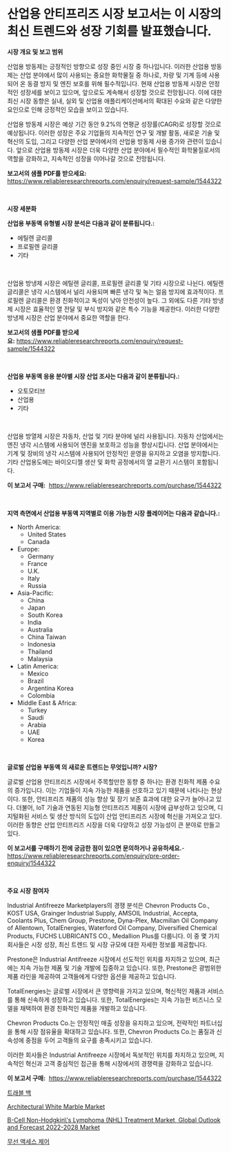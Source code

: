 <p><h1>산업용 안티프리즈 시장 보고서는 이 시장의 최신 트렌드와 성장 기회를 발표했습니다.</h1></p><p><strong>시장 개요 및 보고 범위</strong></p>
<p><p>산업용 방동제는 긍정적인 방향으로 성장 중인 시장 중 하나입니다. 이러한 산업용 방동제는 산업 분야에서 많이 사용되는 중요한 화학물질 중 하나로, 차량 및 기계 등에 사용되어 온 동결 방지 및 엔진 보호를 위해 필수적입니다. 현재 산업용 방동제 시장은 안정적인 성장세를 보이고 있으며, 앞으로도 계속해서 성장할 것으로 전망됩니다. 이에 대한 최신 시장 동향은 실내, 실외 및 산업용 애플리케이션에서의 확대된 수요와 같은 다양한 요인으로 인해 긍정적인 모습을 보이고 있습니다.</p><p>산업용 방동제 시장은 예상 기간 동안 9.2%의 연평균 성장률(CAGR)로 성장할 것으로 예상됩니다. 이러한 성장은 주요 기업들의 지속적인 연구 및 개발 활동, 새로운 기술 및 혁신의 도입, 그리고 다양한 산업 분야에서의 산업용 방동제 사용 증가와 관련이 있습니다. 앞으로 산업용 방동제 시장은 더욱 다양한 산업 분야에서 필수적인 화학물질로서의 역할을 강화하고, 지속적인 성장을 이어나갈 것으로 전망됩니다.</p></p>
<p><strong>보고서의 샘플 PDF를 받으세요:</strong> <a href="https://www.reliableresearchreports.com/enquiry/request-sample/1544322">https://www.reliableresearchreports.com/enquiry/request-sample/1544322</a></p>
<p>&nbsp;</p>
<p><strong>시장 세분화</strong></p>
<p><strong>산업용 부동액 유형별 시장 분석은 다음과 같이 분류됩니다.:</strong></p>
<p><ul><li>에틸렌 글리콜</li><li>프로필렌 글리콜</li><li>기타</li></ul></p>
<p>&nbsp;</p>
<p><p>산업용 방냉제 시장은 에틸렌 글리콜, 프로필렌 글리콜 및 기타 시장으로 나뉜다. 에틸렌 글리콜은 냉각 시스템에서 널리 사용되며 빠른 냉각 및 녹는 얼음 방지에 효과적이다. 프로필렌 글리콜은 환경 친화적이고 독성이 낮아 안전성이 높다. 그 외에도 다른 기타 방냉제 시장은 효율적인 열 전달 및 부식 방지와 같은 특수 기능을 제공한다. 이러한 다양한 방냉제 시장은 산업 분야에서 중요한 역할을 한다.</p></p>
<p><strong>보고서의 샘플 PDF를 받으세요:</strong>&nbsp;<a href="https://www.reliableresearchreports.com/enquiry/request-sample/1544322">https://www.reliableresearchreports.com/enquiry/request-sample/1544322</a></p>
<p>&nbsp;</p>
<p><strong> 산업용 부동액 응용 분야별 시장 산업 조사는 다음과 같이 분류됩니다.:</strong></p>
<p><ul><li>오토모티브</li><li>산업용</li><li>기타</li></ul></p>
<p>&nbsp;</p>
<p><p>산업용 방열제 시장은 자동차, 산업 및 기타 분야에 널리 사용됩니다. 자동차 산업에서는 엔진 냉각 시스템에 사용되어 엔진을 보호하고 성능을 향상시킵니다. 산업 분야에서는 기계 및 장비의 냉각 시스템에 사용되어 안정적인 운영을 유지하고 오염을 방지합니다. 기타 산업용도에는 바이오디젤 생산 및 화학 공정에서의 열 교환기 시스템이 포함됩니다.</p></p>
<p><strong>이 보고서 구매:</strong>&nbsp; <a href="https://www.reliableresearchreports.com/purchase/1544322">https://www.reliableresearchreports.com/purchase/1544322</a></p>
<p>&nbsp;</p>
<p><strong>지역 측면에서 산업용 부동액 지역별로 이용 가능한 시장 플레이어는 다음과 같습니다.:</strong></p>
<p><ul>
    <li>
        North America:
        <ul>
            <li>United States</li>
            <li>Canada</li>
        </ul>
    </li>
    <li>
        Europe:
        <ul>
            <li>Germany</li>
            <li>France</li>
            <li>U.K.</li>
            <li>Italy</li>
            <li>Russia</li>
        </ul>
    </li>
    <li>
        Asia-Pacific:
        <ul>
            <li>China</li>
            <li>Japan</li>
            <li>South Korea</li>
            <li>India</li>
            <li>Australia</li>
            <li>China Taiwan</li>
            <li>Indonesia</li>
            <li>Thailand</li>
            <li>Malaysia</li>
        </ul>
    </li>
    <li>
        Latin America:
        <ul>
            <li>Mexico</li>
            <li>Brazil</li>
            <li>Argentina Korea</li>
            <li>Colombia</li>
        </ul>
    </li>
    <li>
        Middle East & Africa:
        <ul>
            <li>Turkey</li>
            <li>Saudi</li>
            <li>Arabia</li>
            <li>UAE</li>
            <li>Korea</li>
        </ul>
    </li>
    </ul></p>
<p>&nbsp;</p>
<p><strong>글로벌 산업용 부동액 의 새로운 트렌드는 무엇입니까? 시장?</strong></p>
<p><p>글로벌 산업용 안티프리즈 시장에서 주목할만한 동향 중 하나는 환경 친화적 제품 수요의 증가입니다. 이는 기업들이 지속 가능한 제품을 선호하고 있기 때문에 나타나는 현상이다. 또한, 안티프리즈 제품의 성능 향상 및 장기 보존 효과에 대한 요구가 늘어나고 있다. 더불어, IoT 기술과 연동된 지능형 안티프리즈 제품이 시장에 급부상하고 있으며, 디지털화된 서비스 및 생산 방식의 도입이 산업 안티프리즈 시장에 혁신을 가져오고 있다. 이러한 동향은 산업 안티프리즈 시장을 더욱 다양하고 성장 가능성이 큰 분야로 만들고 있다.</p></p>
<p><strong>이 보고서를 구매하기 전에 궁금한 점이 있으면 문의하거나 공유하세요.</strong>- <a href="https://www.reliableresearchreports.com/enquiry/pre-order-enquiry/1544322">https://www.reliableresearchreports.com/enquiry/pre-order-enquiry/1544322</a></p>
<p>&nbsp;</p>
<p><strong>주요 시장 참여자</strong></p>
<p><p>Industrial Antifreeze Marketplayers의 경쟁 분석은 Chevron Products Co., KOST USA, Grainger Industrial Supply, AMSOIL Industrial, Accepta, Coolants Plus, Chem Group, Prestone, Dyna-Plex, Macmillan Oil Company of Allentown, TotalEnergies, Waterford Oil Company, Diversified Chemical Products, FUCHS LUBRICANTS CO., Medallion Plus를 다룹니다. 이 중 몇 가지 회사들은 시장 성장, 최신 트렌드 및 시장 규모에 대한 자세한 정보를 제공합니다.</p><p>Prestone은 Industrial Antifreeze 시장에서 선도적인 위치를 차지하고 있으며, 최근에는 지속 가능한 제품 및 기술 개발에 집중하고 있습니다. 또한, Prestone은 광범위한 제품 라인을 제공하여 고객들에게 다양한 옵션을 제공하고 있습니다.</p><p>TotalEnergies는 글로벌 시장에서 큰 영향력을 가지고 있으며, 혁신적인 제품과 서비스를 통해 신속하게 성장하고 있습니다. 또한, TotalEnergies는 지속 가능한 비즈니스 모델을 채택하여 환경 친화적인 제품을 개발하고 있습니다.</p><p>Chevron Products Co.는 안정적인 매출 성장을 유지하고 있으며, 전략적인 파트너십을 통해 시장 점유율을 확대하고 있습니다. 또한, Chevron Products Co.는 품질과 신속성에 중점을 두어 고객들의 요구를 충족시키고 있습니다.</p><p>이러한 회사들은 Industrial Antifreeze 시장에서 독보적인 위치를 차지하고 있으며, 지속적인 혁신과 고객 중심적인 접근을 통해 시장에서의 경쟁력을 강화하고 있습니다.</p></p>
<p><strong>이 보고서 구매:</strong>&nbsp;&nbsp;<a href="https://www.reliableresearchreports.com/purchase/1544322">https://www.reliableresearchreports.com/purchase/1544322</a></p>
<p><p><a href="https://medium.com/@heisenberg6587768/%EC%97%AC%ED%96%89-%EA%B0%80%EB%B0%A9-%EC%8B%9C%EC%9E%A5-%EB%8F%99%ED%96%A5-%EB%B0%8F-%EC%8B%9C%EC%9E%A5-%EB%B6%84%EC%84%9D%EC%9D%80-2024-2031%EB%85%84%EA%B9%8C%EC%A7%80-%EC%98%88%EC%B8%A1%EB%90%A9%EB%8B%88%EB%8B%A4-bd59cc36ae81">트래블 백</a></p><p><a href="https://www.linkedin.com/pulse/architectural-white-marble-market-provides-comprehensive-analysis-fyp6f?trackingId=Rh4M6PbTnuRYhffbffSsYg%3D%3D">Architectural White Marble Market</a></p><p><a href="https://www.linkedin.com/pulse/b-cell-non-hodgkins-lymphoma-nhl-treatment-market-global-outlook-vs3bf?trackingId=fHtjlCfQFZ5qDxeB7N96jQ%3D%3D">B-Cell Non-Hodgkin\'s Lymphoma (NHL) Treatment Market, Global Outlook and Forecast 2022-2028 Market</a></p><p><a href="https://medium.com/@tonyolfson67562023/%EB%AC%B4%EC%84%A0-%EC%A0%91%EA%B7%BC-%ED%86%B5%EC%A0%9C-%EC%8B%9C%EC%9E%A5-%EB%B3%B4%EA%B3%A0%EC%84%9C%EB%8A%94-%EC%9D%B4-%EC%8B%9C%EC%9E%A5%EC%9D%98-%EC%B5%9C%EC%8B%A0-%EB%8F%99%ED%96%A5%EA%B3%BC-%EC%84%B1%EC%9E%A5-%EA%B8%B0%ED%9A%8C%EB%A5%BC-%EB%B3%B4%EC%97%AC%EC%A4%8D%EB%8B%88%EB%8B%A4-d40bb4ea335d">무선 액세스 제어</a></p></p>

